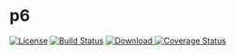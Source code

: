 # p6

[![License](https://img.shields.io/badge/License-Apache%202.0-blue.svg)](https://opensource.org/licenses/Apache-2.0)
[![Build Status](https://travis-ci.org/lorislab/p6.png?branch=develop)](https://travis-ci.org/lorislab/p6)
[![Download](https://api.bintray.com/packages/lorislab/maven/p6/images/download.svg) ](http://dl.bintray.com/lorislab/maven/org/lorislab/p6/p6/)
[![Coverage Status](https://coveralls.io/repos/github/lorislab/p6/badge.svg?branch=develop)](https://coveralls.io/github/lorislab/p6?branch=develop)
